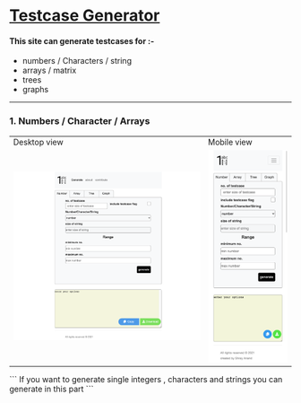 # [Testcase Generator](https://generate-testcase.herokuapp.com/)
#### This site can generate testcases for :-
* numbers / Characters / string
* arrays / matrix
* trees
* graphs
---
### 1. Numbers / Character / Arrays
<table>

<tr><td>Desktop view</td><td>Mobile view</td></tr>
<tr>
<td>
 <img src= "public/img/noD.png" alt ="noD">
</td>
<td><img src= "public/img/noM.png" alt ="noM"></td>
</tr>
</table>
```
If you want to generate single integers , characters and strings you can generate in this part  
```